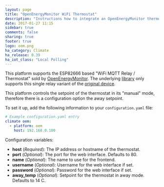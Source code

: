 ```yaml
---
layout: page
title: "OpenEnergyMonitor WiFi Thermostat"
description: "Instructions how to integrate an OpenEnergyMonitor thermostat with Home Assistant."
date: 2017-01-27 11:15
sidebar: true
comments: false
sharing: true
footer: true
logo: oem.png
ha_category: Climate
ha_release: 0.39
ha_iot_class: "Local Polling"
---
```


This platform supports the ESP82666 based "WiFi MQTT Relay / Thermostat" sold by [OpenEnergyMonitor](https://shop.openenergymonitor.com/wifi-mqtt-relay-thermostat/). The underlying [library](http://oemthermostat.readthedocs.io/) only supports this single relay variant of the [original device](https://harizanov.com/2014/12/wifi-iot-3-channel-relay-board-with-mqtt-and-http-api-using-esp8266/).

This platform controls the setpoint of the thermostat in its "manual" mode, therefore there is a configuration option the away setpoint.

To set it up, add the following information to your `configuration.yaml` file:

```yaml
# Example configuration.yaml entry
climate oem:
  - platform: oem
    host: 192.168.0.100
```

Configuration variables:

- **host** (*Required*): The IP address or hostname of the thermostat.
- **port** (*Optional*): The port for the web interface. Defaults to 80.
- **name** (*Optional*): The name to use for the frontend.
- **username** (*Optional*): Username for the web interface if set.
- **password** (*Optional*): Password for the web interface if set.
- **away_temp** (*Optional*): Setpoint for the thermostat in away mode. Defaults to 14 C.


